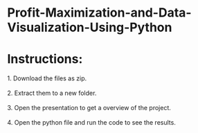 # Profit-Maximization-and-Data-Visualization-Using-Python
<h1>Instructions:</h1>
1. Download the files as zip.<br><br>
2. Extract them to a new folder.<br><br>
3. Open the presentation to get a overview of the project.<br><br>
4. Open the python file and run the code to see the results.<br><br>
